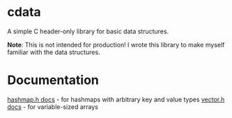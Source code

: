 # cdata
A simple C header-only library for basic data structures.

**Note**: This is not intended for production! I wrote this library to make
myself familiar with the data structures.

# Documentation
[hashmap.h docs](./hashmap.md) - for hashmaps with arbitrary key and value types
[vector.h docs](./vec.md) - for variable-sized arrays
